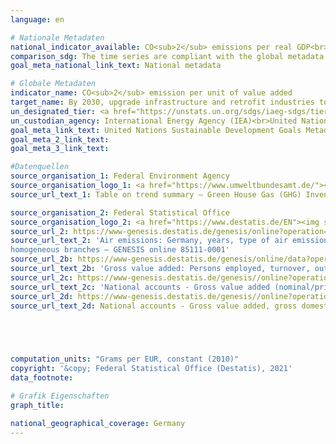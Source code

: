 ```yaml
---
language: en    

# Nationale Metadaten    
national_indicator_available: CO<sub>2</sub> emissions per real GDP<br> CO<sub>2</sub> emissions per gross value added (price adjusted) in manufacturing industries    
comparison_sdg: The time series are compliant with the global metadata.    
goal_meta_national_link_text: National metadata    

# Globale Metadaten    
indicator_name: CO<sub>2</sub> emission per unit of value added    
target_name: By 2030, upgrade infrastructure and retrofit industries to make them sustainable, with increased resource-use efficiency and greater adoption of clean and environmentally sound technologies and industrial processes, with all countries taking action in accordance with their respective capabilities    
un_designated_tier: <a href="https://unstats.un.org/sdgs/iaeg-sdgs/tier-classification/" title="Click here for more information on the UN tier classification.">Tier I</a>    
un_custodian_agency: International Energy Agency (IEA)<br>United Nations Industrial Development Organization (UNIDO)    
goal_meta_link_text: United Nations Sustainable Development Goals Metadata    
goal_meta_2_link_text:     
goal_meta_3_link_text:     

#Datenquellen
source_organisation_1: Federal Environment Agency
source_organisation_logo_1: <a href="https://www.umweltbundesamt.de/"><img src="https://g205sdgs.github.io/sdg-indicators/public/OrgImgEn/uba.png" alt="Logo uba" style="height:60px; width:148px" /></a>
source_url_text_1: Table on trend summary – Green House Gas (GHG) Inventory UBA (only available in German)

source_organisation_2: Federal Statistical Office
source_organisation_logo_2: <a href="https://www.destatis.de/EN"><img src="https://g205sdgs.github.io/sdg-indicators/public/OrgImgEn/destatis.png" alt="Logo destatis" style="height:60px; width:148px" /></a>
source_url_2: https://www-genesis.destatis.de/genesis/online?operation=table&code=85111-0001&bypass=true&language=en
source_url_text_2: 'Air emissions: Germany, years, type of air emission,
homogeneous branches – GENESIS online 85111-0001'
source_url_2b: https://www-genesis.destatis.de/genesis/online/data?operation=table&code=42251-0001&bypass=true&language=en
source_url_text_2b: 'Gross value added: Persons employed, turnover, output and value added of enterprises in manufacturing – GENESIS online 42251-0001'
source_url_2c: https://www-genesis.destatis.de/genesis//online?operation=table&code=81000-0103&bypass=true&language=en
source_url_text_2c: 'National accounts - Gross value added (nominal/price-adjusted): industries – GENESIS online 81000-0103'
source_url_2d: https://www-genesis.destatis.de/genesis//online?operation=table&code=81000-0001&bypass=true&language=en
source_url_text_2d: National accounts - Gross value added, gross domestic product (nominal/price-adjusted) – GENESIS online 81000-0001




    
computation_units: "Grams per EUR, constant (2010)"    
copyright: '&copy; Federal Statistical Office (Destatis), 2021'    
data_footnote:     

# Grafik Eigenschaften    
graph_title:     

national_geographical_coverage: Germany    
---
```


<span></span>